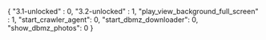 {
  "3.1-unlocked" : 0,
  "3.2-unlocked" : 1,
  "play_view_background_full_screen" : 1,
  "start_crawler_agent": 0,
  "start_dbmz_downloader": 0,
  "show_dbmz_photos": 0
}
